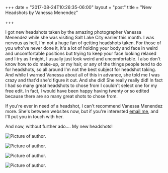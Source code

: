 +++
date = "2017-08-24T10:26:35-06:00"
layout = "post"
title = "New Headshots by Vanessa Menendez"

+++

I got new headshots taken by the amazing photographer Vanessa Menendez while she was visiting Salt Lake City earlier this month. I was nervous as hell, I'm not a huge fan of getting headshots taken. For those of you who've never done it, it's a lot of holding your body and face in weird and uncomfortable positions but trying to keep your face looking relaxed and I try as I might, I usually just look weird and uncomfortable. I also don't know how to do make-up, or my hair, or any of the things people tend to do for headshots, so all around I'm not the best subject for headshot taking. And while I warned Vanessa about all of this in advance, she told me I was crazy and that'd she'd figure it out. And she did! She really really did! In fact I had so many great headshots to chose from I couldn't select one for my free edit. In fact, I would have been happy having twenty or so edited because there are so many great shots to chose from. 

If you're ever in need of a headshot, I can't recommend Vanessa Menendez more. She's between websites now, but if you're interested [email me](mailto:rnbublitz@gmail.com), and I'll put you in touch with her.

And now, without further ado.... My new headshots!

![Picture of author.](/images/site/Rachel3a-myfav.jpg)

![Picture of author.](/images/site/Rachel1.jpg)

![Picture of author.](/images/site/Rachel4.jpg)

![Picture of author.](/images/site/RachelBublitzheadshot.jpg)

